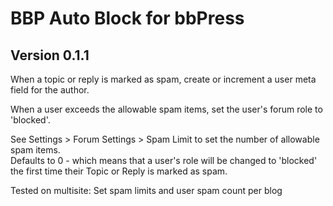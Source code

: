 # BBP Auto Block for bbPress

## Version 0.1.1

When a topic or reply is marked as spam, create or increment a user meta field for the author.

When a user exceeds the allowable spam items, set the user's forum role to 'blocked'.

See Settings > Forum Settings > Spam Limit to set the number of allowable spam items.<br>
Defaults to 0 - which means that a user's role will be changed to 'blocked' the first time their Topic or Reply is marked as spam.


Tested on multisite: Set spam limits and user spam count per blog

